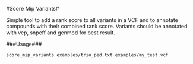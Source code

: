 #Score Mip Variants#

Simple tool to add a rank score to all variants in a VCF and to annotate compounds with their combined rank score.
Variants should be annotated with vep, snpeff and genmod for best result.

###Usage###

	score_mip_variants examples/trio_ped.txt examples/my_test.vcf

